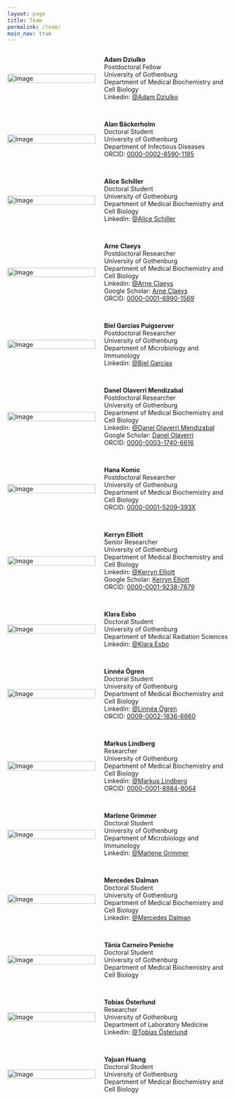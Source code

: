 ```yaml
---
layout: page
title: Team
permalink: /team/
main_nav: true
---
```


<!-- Team photo of SBW2026: will come later -->

<!-- member: -->

<div style="display: flex;align-items: center;">
    <div style="flex: 0 0 200px; padding-right: 10px;">
        <img src="{{ site.baseurl }}/assets/team/Adam_Dziulko.jpg" alt="Image" style="width: 100%;">
    </div>
    <div style="flex: 1; padding-left: 10px;">
        <p><strong>Adam Dziulko</strong> <br>
        Postdoctoral Fellow <br>
        University of Gothenburg <br>
        Department of Medical Biochemistry and Cell Biology <br>
        Linkedin: <a href="https://www.linkedin.com/in/adam-dziulko" target="_blank">@Adam Dziulko</a> <br>
        </p>
    </div>
</div>

<br>

<!-- member: -->

<div style="display: flex;align-items: center;">
    <div style="flex: 0 0 200px; padding-right: 10px;">
        <!-- TODO: Replace placeholder with actual photo when uploaded -->
        <img src="{{ site.baseurl }}/assets/icons/user.png" alt="Image" style="width: 100%;">
        <!-- <img src="{{ site.baseurl }}/assets/team/Alan_Backerholm.jpg" alt="Image" style="width: 100%;"> -->
    </div>
    <div style="flex: 1; padding-left: 10px;">
        <p><strong>Alan Bäckerholm</strong> <br>
        Doctoral Student <br>
        University of Gothenburg <br>
        Department of Infectious Diseases <br>
        ORCID: <a href="https://orcid.org/0000-0002-8590-1195" target="_blank">0000-0002-8590-1195</a>
        </p>
    </div>
</div>

<br>

<!-- member: -->

<div style="display: flex;align-items: center;">
    <div style="flex: 0 0 200px; padding-right: 10px;">
        <img src="{{ site.baseurl }}/assets/team/Alice_Schiller.jpg" alt="Image" style="width: 100%;">
    </div>
    <div style="flex: 1; padding-left: 10px;">
        <p><strong>Alice Schiller</strong> <br>
        Doctoral Student <br>
        University of Gothenburg <br>
        Department of Medical Biochemistry and Cell Biology <br>
        Linkedin: <a href="https://se.linkedin.com/in/alice-schiller-60189a1b6" target="_blank">@Alice Schiller</a>
        </p>
    </div>
</div>

<br>

<!-- member: -->

<div style="display: flex;align-items: center;">
    <div style="flex: 0 0 200px; padding-right: 10px;">
        <img src="{{ site.baseurl }}/assets/team/Arne_Claeys.png" alt="Image" style="width: 100%;">
    </div>
    <div style="flex: 1; padding-left: 10px;">
        <p><strong>Arne Claeys</strong> <br>
        Postdoctoral Researcher <br>
        University of Gothenburg <br>
        Department of Medical Biochemistry and Cell Biology <br>
        Linkedin: <a href="https://www.linkedin.com/in/arne-claeys-27b21515a/" target="_blank">@Arne Claeys</a> <br>
        Google Scholar: <a href="https://scholar.google.com/citations?user=Z2AQryAAAAAJ" target="_blank">Arne Claeys</a> <br>
        ORCID: <a href="https://orcid.org/0000-0001-6990-1569" target="_blank">0000-0001-6990-1569</a>
        </p>
    </div>
</div>

<br>

<!-- member: -->

<div style="display: flex;align-items: center;">
    <div style="flex: 0 0 200px; padding-right: 10px;">
        <!-- TODO: Replace placeholder with actual photo when uploaded -->
        <img src="{{ site.baseurl }}/assets/icons/user.png" alt="Image" style="width: 100%;">
        <!-- <img src="{{ site.baseurl }}/assets/team/Biel_Garcias_Puigserver.jpg" alt="Image" style="width: 100%;"> -->
    </div>
    <div style="flex: 1; padding-left: 10px;">
        <p><strong>Biel Garcias Puigserver</strong> <br>
        Postdoctoral Researcher <br>
        University of Gothenburg <br>
        Department of Microbiology and Immunology <br>
        Linkedin: <a href="https://www.linkedin.com/in/biel-garcias-319326101/" target="_blank">@Biel Garcias</a>
        </p>
    </div>
</div>

<br>

<!-- member: -->

<div style="display: flex;align-items: center;">
    <div style="flex: 0 0 200px; padding-right: 10px;">
        <!-- TODO: Replace placeholder with actual photo when uploaded -->
        <img src="{{ site.baseurl }}/assets/icons/user.png" alt="Image" style="width: 100%;">
        <!-- <img src="{{ site.baseurl }}/assets/team/Danel_Olaverri_Mendizabal.jpg" alt="Image" style="width: 100%;"> -->
    </div>
    <div style="flex: 1; padding-left: 10px;">
        <p><strong>Danel Olaverri Mendizabal</strong> <br>
        Postdoctoral Researcher <br>
        University of Gothenburg <br>
        Department of Medical Biochemistry and Cell Biology <br>
        Linkedin: <a href="https://es.linkedin.com/in/danelolaverri/en" target="_blank">@Danel Olaverri Mendizabal</a> <br>
        Google Scholar: <a href="https://scholar.google.com/citations?user=gQYLLLEAAAAJ" target="_blank">Danel Olaverri</a> <br>
        ORCID: <a href="https://orcid.org/0000-0003-1740-6616" target="_blank">0000-0003-1740-6616</a>
        </p>
    </div>
</div>

<br>

<!-- member: -->

<div style="display: flex;align-items: center;">
    <div style="flex: 0 0 200px; padding-right: 10px;">
        <img src="{{ site.baseurl }}/assets/team/Hana_Komic.jpg" alt="Image" style="width: 100%;">
    </div>
    <div style="flex: 1; padding-left: 10px;">
        <p><strong>Hana Komic</strong> <br>
        Postdoctoral Researcher <br>
        University of Gothenburg <br>
        Department of Medical Biochemistry and Cell Biology <br>
        ORCID: <a href="https://orcid.org/0000-0001-5209-393X" target="_blank">0000-0001-5209-393X</a>
        </p>
    </div>
</div>

<br>

<!-- member: -->

<div style="display: flex;align-items: center;">
    <div style="flex: 0 0 200px; padding-right: 10px;">
        <img src="{{ site.baseurl }}/assets/team/Kerryn_Elliott.jpg" alt="Image" style="width: 100%;">
    </div>
    <div style="flex: 1; padding-left: 10px;">
        <p><strong>Kerryn Elliott</strong> <br>
        Senior Researcher <br>
        University of Gothenburg <br>
        Department of Medical Biochemistry and Cell Biology <br>
        Linkedin: <a href="https://se.linkedin.com/in/kerryn-elliott-36158243" target="_blank">@Kerryn Elliott</a> <br>
        Google Scholar: <a href="https://scholar.google.com/citations?user=OGKQFI0AAAAJ" target="_blank">Kerryn Elliott</a> <br>
        ORCID: <a href="https://orcid.org/0000-0001-9238-7879" target="_blank">0000-0001-9238-7879</a>
        </p>
    </div>
</div>

<br>

<!-- member: -->

<div style="display: flex;align-items: center;">
    <div style="flex: 0 0 200px; padding-right: 10px;">
        <img src="{{ site.baseurl }}/assets/team/Klara_Esbo.jpg" alt="Image" style="width: 100%;">
    </div>
    <div style="flex: 1; padding-left: 10px;">
        <p><strong>Klara Esbo</strong> <br>
        Doctoral Student <br>
        University of Gothenburg <br>
        Department of Medical Radiation Sciences <br>
        Linkedin: <a href="https://se.linkedin.com/in/klara-esbo-2474a919a" target="_blank">@Klara Esbo</a>
        </p>
    </div>
</div>

<br>

<!-- member: -->

<div style="display: flex;align-items: center;">
    <div style="flex: 0 0 200px; padding-right: 10px;">
        <img src="{{ site.baseurl }}/assets/team/Linnea_Ogren.jpg" alt="Image" style="width: 100%;">
    </div>
    <div style="flex: 1; padding-left: 10px;">
        <p><strong>Linnéa Ögren</strong> <br>
        Doctoral Student <br>
        University of Gothenburg <br>
        Department of Medical Biochemistry and Cell Biology <br>
        Linkedin: <a href="https://se.linkedin.com/in/linneaogren" target="_blank">@Linnéa Ögren</a> <br>
        ORCID: <a href="https://orcid.org/0009-0002-1836-6660" target="_blank">0009-0002-1836-6660</a>
        </p>
    </div>
</div>

<br>

<!-- member: -->

<div style="display: flex;align-items: center;">
    <div style="flex: 0 0 200px; padding-right: 10px;">
        <!-- TODO: Replace placeholder with actual photo when uploaded -->
        <img src="{{ site.baseurl }}/assets/icons/user.png" alt="Image" style="width: 100%;">
        <!-- <img src="{{ site.baseurl }}/assets/team/Markus_Lindberg.jpg" alt="Image" style="width: 100%;"> -->
    </div>
    <div style="flex: 1; padding-left: 10px;">
        <p><strong>Markus Lindberg</strong> <br>
        Researcher <br>
        University of Gothenburg <br>
        Department of Medical Biochemistry and Cell Biology <br>
        Linkedin: <a href="https://se.linkedin.com/in/markus-lindberg-45003379" target="_blank">@Markus Lindberg</a> <br>
        ORCID: <a href="https://orcid.org/0000-0001-8984-8064" target="_blank">0000-0001-8984-8064</a>
        </p>
    </div>
</div>

<br>

<!-- member: -->

<div style="display: flex;align-items: center;">
    <div style="flex: 0 0 200px; padding-right: 10px;">
        <img src="{{ site.baseurl }}/assets/team/Marlene_Grimmer.png" alt="Image" style="width: 100%;">
    </div>
    <div style="flex: 1; padding-left: 10px;">
        <p><strong>Marlene Grimmer</strong> <br>
        Doctoral Student <br>
        University of Gothenburg <br>
        Department of Microbiology and Immunology <br>
        Linkedin: <a href="https://se.linkedin.com/in/marlene-grimmer-2728672b9" target="_blank">@Marlene Grimmer</a>
        </p>
    </div>
</div>

<br>

<!-- member: -->

<div style="display: flex;align-items: center;">
    <div style="flex: 0 0 200px; padding-right: 10px;">
        <img src="{{ site.baseurl }}/assets/team/Mercedes_Dalman.png" alt="Image" style="width: 100%;">
    </div>
    <div style="flex: 1; padding-left: 10px;">
        <p><strong>Mercedes Dalman</strong> <br>
        Doctoral Student <br>
        University of Gothenburg <br>
        Department of Medical Biochemistry and Cell Biology <br>
        Linkedin: <a href="https://se.linkedin.com/in/mercedes-dalman-9645bb1a1" target="_blank">@Mercedes Dalman</a>
        </p>
    </div>
</div>

<br>

<!-- member: -->

<div style="display: flex;align-items: center;">
    <div style="flex: 0 0 200px; padding-right: 10px;">
        <img src="{{ site.baseurl }}/assets/team/Tania_Peniche.jpg" alt="Image" style="width: 100%;">
    </div>
    <div style="flex: 1; padding-left: 10px;">
        <p><strong>Tânia Carneiro Peniche</strong> <br>
        Doctoral Student <br>
        University of Gothenburg <br>
        Department of Medical Biochemistry and Cell Biology <br>
        </p>
    </div>
</div>

<br>

<!-- member: -->

<div style="display: flex;align-items: center;">
    <div style="flex: 0 0 200px; padding-right: 10px;">
        <!-- TODO: Replace placeholder with actual photo when uploaded -->
        <img src="{{ site.baseurl }}/assets/icons/user.png" alt="Image" style="width: 100%;">
        <!-- <img src="{{ site.baseurl }}/assets/team/Tobias_Osterlund.jpg" alt="Image" style="width: 100%;"> -->
    </div>
    <div style="flex: 1; padding-left: 10px;">
        <p><strong>Tobias Österlund</strong> <br>
        Researcher <br>
        University of Gothenburg <br>
        Department of Laboratory Medicine <br>
        Linkedin: <a href="https://se.linkedin.com/in/tobias-österlund-4b483812" target="_blank">@Tobias Österlund</a>
        </p>
    </div>
</div>

<br>

<!-- member: -->

<div style="display: flex;align-items: center;">
    <div style="flex: 0 0 200px; padding-right: 10px;">
        <!-- TODO: Replace placeholder with actual photo when uploaded -->
        <img src="{{ site.baseurl }}/assets/icons/user.png" alt="Image" style="width: 100%;">
        <!-- <img src="{{ site.baseurl }}/assets/team/Yajuan_Huang.jpg" alt="Image" style="width: 100%;"> -->
    </div>
    <div style="flex: 1; padding-left: 10px;">
        <p><strong>Yajuan Huang</strong> <br>
        Doctoral Student <br>
        University of Gothenburg <br>
        Department of Medical Biochemistry and Cell Biology
        </p>
    </div>
</div>
